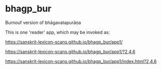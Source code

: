 # bhagp_bur
Burnouf version of bhāgavatapurāṇa

This is one 'reader' app, which may be invoked as:

https://sanskrit-lexicon-scans.github.io/bhagp_bur/app1/

https://sanskrit-lexicon-scans.github.io/bhagp_bur/app1/?2,4,6

https://sanskrit-lexicon-scans.github.io/bhagp_bur/app1/index.html?2,4,6


